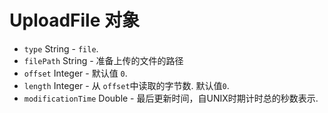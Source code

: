 # UploadFile 对象

* `type` String - `file`.
* `filePath` String - 准备上传的文件的路径
* `offset` Integer - 默认值 `0`.
* `length` Integer - 从 `offset`中读取的字节数. 默认值`0`.
* `modificationTime` Double - 最后更新时间，自UNIX时期计时总的秒数表示.